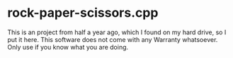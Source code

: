 # rock-paper-scissors.cpp
This is an project from half a year ago, which I found on my hard drive, so I put it here. This software does not come with any Warranty whatsoever. Only use if you know what you are doing.
